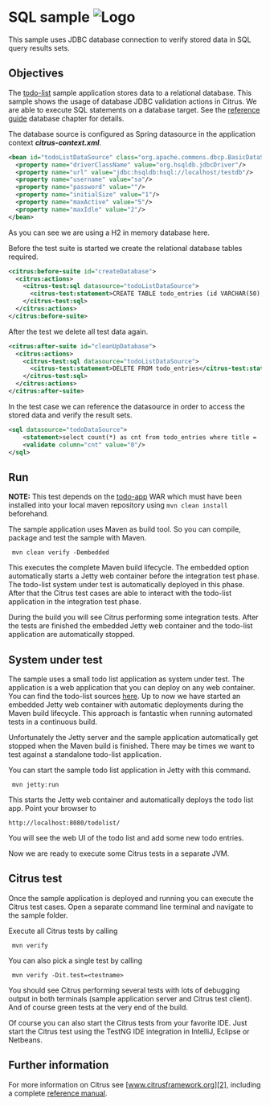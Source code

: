 SQL sample ![Logo][1]
==============

This sample uses JDBC database connection to verify stored data in SQL query results sets.

Objectives
---------

The [todo-list](../todo-app/README.md) sample application stores data to a relational database. This sample shows 
the usage of database JDBC validation actions in Citrus. We are able to execute SQL statements on a database target. 
See the [reference guide][4] database chapter for details.

The database source is configured as Spring datasource in the application context ***citrus-context.xml***.
    
```xml
<bean id="todoListDataSource" class="org.apache.commons.dbcp.BasicDataSource" destroy-method="close">
  <property name="driverClassName" value="org.hsqldb.jdbcDriver"/>
  <property name="url" value="jdbc:hsqldb:hsql://localhost/testdb"/>
  <property name="username" value="sa"/>
  <property name="password" value=""/>
  <property name="initialSize" value="1"/>
  <property name="maxActive" value="5"/>
  <property name="maxIdle" value="2"/>
</bean>
```
    
As you can see we are using a H2 in memory database here.    

Before the test suite is started we create the relational database tables required.

```xml
<citrus:before-suite id="createDatabase">
  <citrus:actions>
    <citrus-test:sql datasource="todoListDataSource">
      <citrus-test:statement>CREATE TABLE todo_entries (id VARCHAR(50), title VARCHAR(255), description VARCHAR(255))</citrus-test:statement>
    </citrus-test:sql>
  </citrus:actions>
</citrus:before-suite>
```

After the test we delete all test data again.

```xml
<citrus:after-suite id="cleanUpDatabase">
  <citrus:actions>
    <citrus-test:sql datasource="todoListDataSource">
      <citrus-test:statement>DELETE FROM todo_entries</citrus-test:statement>
    </citrus-test:sql>
  </citrus:actions>
</citrus:after-suite>
```

In the test case we can reference the datasource in order to access the stored data and
verify the result sets.

```xml
<sql datasource="todoDataSource">
    <statement>select count(*) as cnt from todo_entries where title = '${todoName}'</statement>
    <validate column="cnt" value="0"/>
</sql>
```

Run
---------

**NOTE:** This test depends on the [todo-app](../todo-app/) WAR which must have been installed into your local maven repository using `mvn clean install` beforehand.

The sample application uses Maven as build tool. So you can compile, package and test the
sample with Maven.
 
     mvn clean verify -Dembedded
    
This executes the complete Maven build lifecycle. The embedded option automatically starts a Jetty web
container before the integration test phase. The todo-list system under test is automatically deployed in this phase.
After that the Citrus test cases are able to interact with the todo-list application in the integration test phase.

During the build you will see Citrus performing some integration tests.
After the tests are finished the embedded Jetty web container and the todo-list application are automatically stopped.

System under test
---------

The sample uses a small todo list application as system under test. The application is a web application
that you can deploy on any web container. You can find the todo-list sources [here](../todo-app). Up to now we have started an 
embedded Jetty web container with automatic deployments during the Maven build lifecycle. This approach is fantastic 
when running automated tests in a continuous build.
  
Unfortunately the Jetty server and the sample application automatically get stopped when the Maven build is finished. 
There may be times we want to test against a standalone todo-list application.  

You can start the sample todo list application in Jetty with this command.

     mvn jetty:run

This starts the Jetty web container and automatically deploys the todo list app. Point your browser to
 
    http://localhost:8080/todolist/

You will see the web UI of the todo list and add some new todo entries.

Now we are ready to execute some Citrus tests in a separate JVM.

Citrus test
---------

Once the sample application is deployed and running you can execute the Citrus test cases.
Open a separate command line terminal and navigate to the sample folder.

Execute all Citrus tests by calling

     mvn verify

You can also pick a single test by calling

     mvn verify -Dit.test=<testname>

You should see Citrus performing several tests with lots of debugging output in both terminals (sample application server
and Citrus test client). And of course green tests at the very end of the build.

Of course you can also start the Citrus tests from your favorite IDE.
Just start the Citrus test using the TestNG IDE integration in IntelliJ, Eclipse or Netbeans.

Further information
---------

For more information on Citrus see [www.citrusframework.org][2], including
a complete [reference manual][3].

 [1]: https://www.citrusframework.org/img/brand-logo.png "Citrus"
 [2]: https://www.citrusframework.org
 [3]: https://www.citrusframework.org/reference/html/
 [4]: https://www.citrusframework.org/reference/html#actions-database
